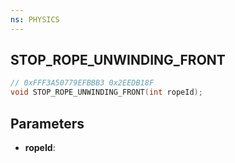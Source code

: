 ```yaml
---
ns: PHYSICS
---
```

## STOP_ROPE_UNWINDING_FRONT

```c
// 0xFFF3A50779EFBBB3 0x2EEDB18F
void STOP_ROPE_UNWINDING_FRONT(int ropeId);
```

## Parameters
* **ropeId**:
